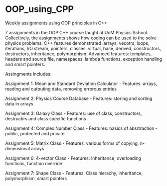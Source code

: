 # OOP_using_CPP
Weekly assignments using OOP principles in C++

7 assignments in the OOP C++ course taught at UoM Physics School. Collectively, the assignments shows how coding can be used to the solve physics problems. 
C++ features demonstrated :arrays, vecotrs, loops, iterations, I/O stream, pointers, classes: virtual, base, derived, constructors, destructors, inheritance, polymorphism. 
Advanced features: templates, headers and source file, namespaces, lambda functions, exception handling and smart pointers.

Assingments includes:

Assignment 1: Mean and Standard Deviation Calculator - Features: arrays, reading and outputing data, removing errorous entries

Assignment 2: Physics Course Database - Features: storing and sorting data in arrays

Assignment 3: Galaxy Class - Features: use of class, constructors, destructirs and class specific functions

Assignment 4: Complex Number Class - Features: basics of absrtraction - public, protected and private

Assignment 5: Matrix Class - Features: various forms of copying, n-dimensional arrays

Assignment 6: 4-vector Class - Features: Inheritance, overloading functions, function override

Assignment 7: Shape Class - Features: Class hierachy, inheritance, polymorphism, smart pointers
